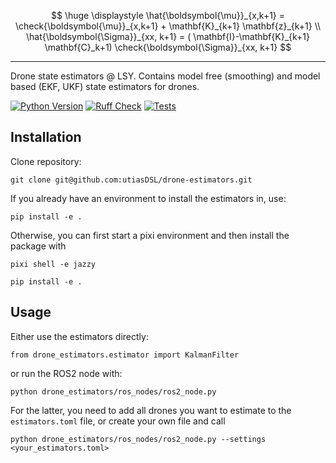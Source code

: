 $$
\huge \displaystyle \hat{\boldsymbol{\mu}}_{x,k+1} = \check{\boldsymbol{\mu}}_{x,k+1} + \mathbf{K}_{k+1} \mathbf{z}_{k+1} \\
\hat{\boldsymbol{\Sigma}}_{xx, k+1} = ( \mathbf{I}-\mathbf{K}_{k+1} \mathbf{C}_k+1) \check{\boldsymbol{\Sigma}}_{xx, k+1}
$$

---

Drone state estimators @ LSY. Contains model free (smoothing) and model based (EKF, UKF) state estimators for drones.

[![Python Version]][Python Version URL] [![Ruff Check]][Ruff Check URL] [![Tests]][Tests URL]

[Python Version]: https://img.shields.io/badge/python-3.11+-blue.svg
[Python Version URL]: https://www.python.org

[Ruff Check]: https://github.com/utiasDSL/drone-estimators/actions/workflows/ruff.yml/badge.svg?style=flat-square
[Ruff Check URL]: https://github.com/utiasDSL/drone-estimators/actions/workflows/ruff.yml

[Tests]: https://github.com/utiasDSL/drone-estimators/actions/workflows/testing.yml/badge.svg
[Tests URL]: https://github.com/utiasDSL/drone-estimators/actions/workflows/testing.yml

## Installation
Clone repository:

`git clone git@github.com:utiasDSL/drone-estimators.git`

If you already have an environment to install the estimators in, use:

`pip install -e .`

Otherwise, you can first start a pixi environment and then install the package with 

`pixi shell -e jazzy`

`pip install -e .`

## Usage
Either use the estimators directly:

`from drone_estimators.estimator import KalmanFilter`

or run the ROS2 node with:

`python drone_estimators/ros_nodes/ros2_node.py`

For the latter, you need to add all drones you want to estimate to the `estimators.toml` file, or create your own file and call

`python drone_estimators/ros_nodes/ros2_node.py --settings <your_estimators.toml>`